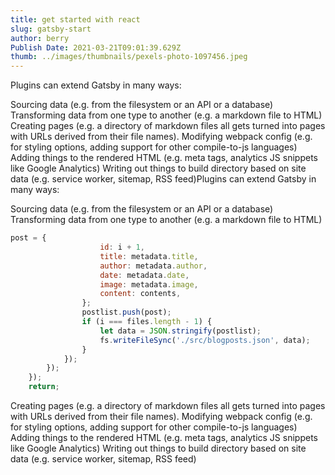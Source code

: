 ```yaml
---
title: get started with react
slug: gatsby-start
author: berry
Publish Date: 2021-03-21T09:01:39.629Z
thumb: ../images/thumbnails/pexels-photo-1097456.jpeg
---
```

Plugins can extend Gatsby in many ways:

Sourcing data (e.g. from the filesystem or an API or a database)
Transforming data from one type to another (e.g. a markdown file to HTML)
Creating pages (e.g. a directory of markdown files all gets turned into pages with URLs derived from their file names).
Modifying webpack config (e.g. for styling options, adding support for other compile-to-js languages)
Adding things to the rendered HTML (e.g. meta tags, analytics JS snippets like Google Analytics)
Writing out things to build directory based on site data (e.g. service worker, sitemap, RSS feed)Plugins can extend Gatsby in many ways:

Sourcing data (e.g. from the filesystem or an API or a database)
Transforming data from one type to another (e.g. a markdown file to HTML)
```js
post = {
					id: i + 1,
					title: metadata.title,
					author: metadata.author,
					date: metadata.date,
					image: metadata.image,
					content: contents,
				};
				postlist.push(post);
				if (i === files.length - 1) {
					let data = JSON.stringify(postlist);
					fs.writeFileSync('./src/blogposts.json', data);
				}
			});
		});
	});
	return;
```

Creating pages (e.g. a directory of markdown files all gets turned into pages with URLs derived from their file names).
Modifying webpack config (e.g. for styling options, adding support for other compile-to-js languages)
Adding things to the rendered HTML (e.g. meta tags, analytics JS snippets like Google Analytics)
Writing out things to build directory based on site data (e.g. service worker, sitemap, RSS feed)

